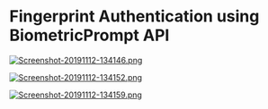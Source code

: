 # Fingerprint Authentication using BiometricPrompt API

[![Screenshot-20191112-134146.png](https://i.postimg.cc/Y2Wt2PgT/Screenshot-20191112-134146.png)](https://postimg.cc/c60pXXFc)

[![Screenshot-20191112-134152.png](https://i.postimg.cc/Kvhx15Dj/Screenshot-20191112-134152.png)](https://postimg.cc/3W1P6m6Q)

[![Screenshot-20191112-134159.png](https://i.postimg.cc/4NvZVhW5/Screenshot-20191112-134159.png)](https://postimg.cc/VdN3c5Qr)

